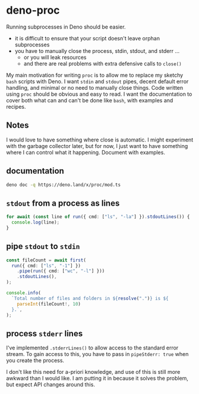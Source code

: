 # deno-proc

Running subprocesses in Deno should be easier.

- it is difficult to ensure that your script doesn't leave orphan subprocesses
- you have to manually close the process, stdin, stdout, and stderr ... 
  - or you will leak resources 
  - and there are real problems with extra defensive calls to `close()`


My main motivation for writing `proc` is to allow me to replace my sketchy
`bash` scripts with Deno. I want `stdin` and `stdout` pipes, decent default
error handling, and minimal or no need to manually close things. Code written
using `proc` should be obvious and easy to read. I want the documentation to
cover both what can and can't be done like `bash`, with examples and recipes.

## Notes

I would love to have something where close is automatic. I might experiment with
the garbage collector later, but for now, I just want to have something where I
can control what it happening. Document with examples.

## documentation

```bash
deno doc -q https://deno.land/x/proc/mod.ts
```

## `stdout` from a process as lines

```ts
for await (const line of run({ cmd: ["ls", "-la"] }).stdoutLines()) {
  console.log(line);
}
```

## pipe `stdout` to `stdin`

```ts
const fileCount = await first(
  run({ cmd: ["ls", "-1"] })
    .pipe(run({ cmd: ["wc", "-l"] }))
    .stdoutLines(),
);

console.info(
  `Total number of files and folders in ${resolve(".")} is ${
    parseInt(fileCount!, 10)
  }.`,
);
```

## process `stderr` lines

I've implemented `.stderrLines()` to allow access to the standard error stream.
To gain access to this, you have to pass in `pipeStderr: true` when you create
the process.

I don't like this need for a-priori knowledge, and use of this is still more
awkward than I would like. I am putting it in because it solves the problem, but
expect API changes around this.
